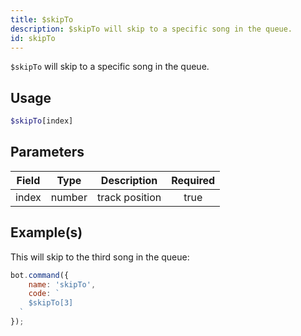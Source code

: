 ```yaml
---
title: $skipTo
description: $skipTo will skip to a specific song in the queue.
id: skipTo
---
```


`$skipTo` will skip to a specific song in the queue.

## Usage

```php
$skipTo[index]
```

## Parameters

| Field | Type   | Description    | Required |
|-------|--------|----------------|:--------:|
| index | number | track position |   true   |

## Example(s)

This will skip to the third song in the queue:

```javascript
bot.command({
    name: 'skipTo',
    code: `
    $skipTo[3]
  `
});
```